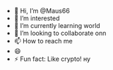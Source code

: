 - 👋 Hi, I’m @Maus66
- 👀 I’m interested 
- 🌱 I’m currently learning world
- 💞️ I’m looking to collaborate onn
- 📫 How to reach me 
- 😄 
- ⚡ Fun fact: Like crypto! ну

<!---
Maus66/Maus66 is a ✨ special ✨ repository because its `README.md` (this file) appears on your GitHub profile.
You can click the Preview link to take a look at your changes.
--->
